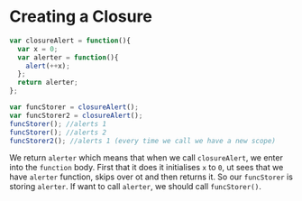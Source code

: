 # Creating a Closure

```js
var closureAlert = function(){ 
  var x = 0; 
  var alerter = function(){ 
    alert(++x); 
  }; 
  return alerter; 
}; 

var funcStorer = closureAlert(); 
var funcStorer2 = closureAlert(); 
funcStorer(); //alerts 1
funcStorer(); //alerts 2
funcStorer2(); //alerts 1 (every time we call we have a new scope)
```
We return `alerter` which means that when we call `closureAlert`, we enter into the `function` body. First that it does it initialises `x` to `0`, ut sees that we have `alerter` function, skips over ot and then returns it. So our `funcStorer` is storing `alerter`. If want to call `alerter`, we should call `funcStorer()`. 
